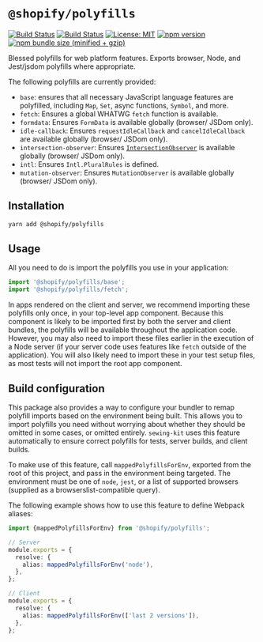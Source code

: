 # `@shopify/polyfills`

[![Build Status](https://github.com/Shopify/quilt/workflows/Node-CI/badge.svg?branch=main)](https://github.com/Shopify/quilt/actions?query=workflow%3ANode-CI)
[![Build Status](https://github.com/Shopify/quilt/workflows/Ruby-CI/badge.svg?branch=main)](https://github.com/Shopify/quilt/actions?query=workflow%3ARuby-CI)
[![License: MIT](https://img.shields.io/badge/License-MIT-green.svg)](LICENSE.md) [![npm version](https://badge.fury.io/js/%40shopify%2Fpolyfills.svg)](https://badge.fury.io/js/%40shopify%2Fpolyfills.svg) [![npm bundle size (minified + gzip)](https://img.shields.io/bundlephobia/minzip/@shopify/polyfills.svg)](https://img.shields.io/bundlephobia/minzip/@shopify/polyfills.svg)

Blessed polyfills for web platform features. Exports browser, Node, and Jest/jsdom polyfills where appropriate.

The following polyfills are currently provided:

- `base`: ensures that all necessary JavaScript language features are polyfilled, including `Map`, `Set`, async functions, `Symbol`, and more.
- `fetch`: Ensures a global WHATWG `fetch` function is available.
- `formdata`: Ensures `FormData` is available globally (browser/ JSDom only).
- `idle-callback`: Ensures `requestIdleCallback` and `cancelIdleCallback` are available globally (browser/ JSDom only).
- `intersection-observer`: Ensures [`IntersectionObserver`](https://developer.mozilla.org/en-US/docs/Web/API/Intersection_Observer_API) is available globally (browser/ JSDom only).
- `intl`: Ensures `Intl.PluralRules` is defined.
- `mutation-observer`: Ensures `MutationObserver` is available globally (browser/ JSDom only).

## Installation

```bash
yarn add @shopify/polyfills
```

## Usage

All you need to do is import the polyfills you use in your application:

```typescript
import '@shopify/polyfills/base';
import '@shopify/polyfills/fetch';
```

In apps rendered on the client and server, we recommend importing these polyfills only once, in your top-level app component. Because this component is likely to be imported first by both the server and client bundles, the polyfills will be available throughout the application code. However, you may also need to import these files earlier in the execution of a Node server (if your server code uses features like `fetch` outside of the application). You will also likely need to import these in your test setup files, as most tests will not import the root app component.

## Build configuration

This package also provides a way to configure your bundler to remap polyfill imports based on the environment being built. This allows you to import polyfills you need without worrying about whether they should be omitted in some cases, or omitted entirely. `sewing-kit` uses this feature automatically to ensure correct polyfills for tests, server builds, and client builds.

To make use of this feature, call `mappedPolyfillsForEnv`, exported from the root of this project, and pass in the environment being targeted. The environment must be one of `node`, `jest`, or a list of supported browsers (supplied as a browserslist-compatible query).

The following example shows how to use this feature to define Webpack aliases:

```typescript
import {mappedPolyfillsForEnv} from '@shopify/polyfills';

// Server
module.exports = {
  resolve: {
    alias: mappedPolyfillsForEnv('node'),
  },
};

// Client
module.exports = {
  resolve: {
    alias: mappedPolyfillsForEnv(['last 2 versions']),
  },
};
```
